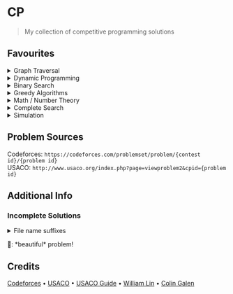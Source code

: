# CP

> My collection of competitive programming solutions

## Favourites

<details><summary>Graph Traversal</summary>

- [Cooperative Game](https://github.com/mathletedev/cp/blob/main/Codeforces/1137D.cpp) 🐬
- [Field Day](https://github.com/mathletedev/cp/blob/main/USACO/1327.cpp) 🐬
- [Wormhole Sort](https://github.com/mathletedev/cp/blob/main/USACO/992.cpp)
- [Redistributing Gifts](https://github.com/mathletedev/cp/blob/main/USACO/1206.cpp)
- [Strong Vertices](https://github.com/mathletedev/cp/blob/main/Codeforces/1857D_m.cpp)
- [The Great Revegetation](https://github.com/mathletedev/cp/blob/main/USACO/920.cpp)
- [Fence Planning](https://github.com/mathletedev/cp/blob/main/USACO/944.cpp)
- [Why Did the Cow Cross the Road III](https://github.com/mathletedev/cp/blob/main/USACO/716.cpp)

</details>

<details><summary>Dynamic Programming</summary>

- [Cow Tipping](https://github.com/mathletedev/cp/blob/main/USACO/689.cpp)

</details>

<details><summary>Binary Search</summary>

- [Convention](https://github.com/mathletedev/cp/blob/main/USACO/858.cpp)
- [Social Distancing](https://github.com/mathletedev/cp/blob/main/USACO/1038.cpp)

</details>

<details><summary>Greedy Algorithms</summary>

- [Divide and Conquer](https://github.com/mathletedev/cp/blob/main/Codeforces/1762A.cpp)

</details>

<details><summary>Math / Number Theory</summary>

- [Koxia and Permutation](https://github.com/mathletedev/cp/blob/main/Codeforces/1770B.cpp)
- [Minimum LCM](https://github.com/mathletedev/cp/blob/main/Codeforces/1765M.cpp)

</details>

<details><summary>Complete Search</summary>

- [X-Sum](https://github.com/mathletedev/cp/blob/main/Codeforces/1676D.cpp)

</details>

<details><summary>Simulation</summary>

- [Going to the Cinema](https://github.com/mathletedev/cp/blob/main/Codeforces/1781B.cpp)
- [Easy Assembly](https://github.com/mathletedev/cp/blob/main/Codeforces/1773E_e.cpp)

</details>

## Problem Sources

Codeforces: `https://codeforces.com/problemset/problem/{contest id}/{problem id}`\
USACO: `http://www.usaco.org/index.php?page=viewproblem2&cpid={problem id}`

## Additional Info

### Incomplete Solutions

<details>
<summary>File name suffixes</summary>

- `_t` TLE
- `_m` MLE
- `_i` incorrect
- `_u` unfinished

</details>

🐬: \*beautiful\* problem!

## Credits

[Codeforces](https://codeforces.com) • [USACO](http://usaco.org) • [USACO Guide](https://usaco.guide) • [William Lin](https://www.youtube.com/@tmwilliamlin168) • [Colin Galen](https://www.youtube.com/@ColinGalen)
